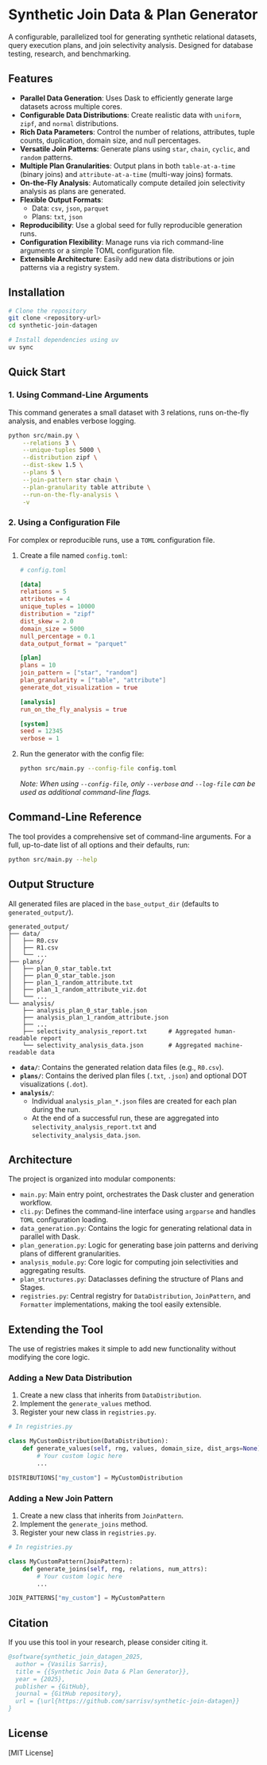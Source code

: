 # Synthetic Join Data & Plan Generator

A configurable, parallelized tool for generating synthetic relational datasets, query execution plans, and join selectivity analysis. Designed for database testing, research, and benchmarking.

## Features

-   **Parallel Data Generation**: Uses Dask to efficiently generate large datasets across multiple cores.
-   **Configurable Data Distributions**: Create realistic data with `uniform`, `zipf`, and `normal` distributions.
-   **Rich Data Parameters**: Control the number of relations, attributes, tuple counts, duplication, domain size, and null percentages.
-   **Versatile Join Patterns**: Generate plans using `star`, `chain`, `cyclic`, and `random` patterns.
-   **Multiple Plan Granularities**: Output plans in both `table-at-a-time` (binary joins) and `attribute-at-a-time` (multi-way joins) formats.
-   **On-the-Fly Analysis**: Automatically compute detailed join selectivity analysis as plans are generated.
-   **Flexible Output Formats**:
    -   Data: `csv`, `json`, `parquet`
    -   Plans: `txt`, `json`
-   **Reproducibility**: Use a global seed for fully reproducible generation runs.
-   **Configuration Flexibility**: Manage runs via rich command-line arguments or a simple TOML configuration file.
-   **Extensible Architecture**: Easily add new data distributions or join patterns via a registry system.

## Installation

```bash
# Clone the repository
git clone <repository-url>
cd synthetic-join-datagen

# Install dependencies using uv
uv sync
```

## Quick Start

### 1. Using Command-Line Arguments

This command generates a small dataset with 3 relations, runs on-the-fly analysis, and enables verbose logging.

```bash
python src/main.py \
    --relations 3 \
    --unique-tuples 5000 \
    --distribution zipf \
    --dist-skew 1.5 \
    --plans 5 \
    --join-pattern star chain \
    --plan-granularity table attribute \
    --run-on-the-fly-analysis \
    -v
```

### 2. Using a Configuration File

For complex or reproducible runs, use a `TOML` configuration file.

1.  Create a file named `config.toml`:

    ```toml
    # config.toml

    [data]
    relations = 5
    attributes = 4
    unique_tuples = 10000
    distribution = "zipf"
    dist_skew = 2.0
    domain_size = 5000
    null_percentage = 0.1
    data_output_format = "parquet"

    [plan]
    plans = 10
    join_pattern = ["star", "random"]
    plan_granularity = ["table", "attribute"]
    generate_dot_visualization = true

    [analysis]
    run_on_the_fly_analysis = true

    [system]
    seed = 12345
    verbose = 1
    ```

2.  Run the generator with the config file:

    ```bash
    python src/main.py --config-file config.toml
    ```

    *Note: When using `--config-file`, only `--verbose` and `--log-file` can be used as additional command-line flags.*

## Command-Line Reference

The tool provides a comprehensive set of command-line arguments. For a full, up-to-date list of all options and their defaults, run:

```bash
python src/main.py --help
```

## Output Structure

All generated files are placed in the `base_output_dir` (defaults to `generated_output/`).

```
generated_output/
├── data/
│   ├── R0.csv
│   ├── R1.csv
│   └── ...
├── plans/
│   ├── plan_0_star_table.txt
│   ├── plan_0_star_table.json
│   ├── plan_1_random_attribute.txt
│   ├── plan_1_random_attribute_viz.dot
│   └── ...
└── analysis/
    ├── analysis_plan_0_star_table.json
    ├── analysis_plan_1_random_attribute.json
    ├── ...
    ├── selectivity_analysis_report.txt      # Aggregated human-readable report
    └── selectivity_analysis_data.json       # Aggregated machine-readable data
```

-   **`data/`**: Contains the generated relation data files (e.g., `R0.csv`).
-   **`plans/`**: Contains the derived plan files (`.txt`, `.json`) and optional DOT visualizations (`.dot`).
-   **`analysis/`**:
    -   Individual `analysis_plan_*.json` files are created for each plan during the run.
    -   At the end of a successful run, these are aggregated into `selectivity_analysis_report.txt` and `selectivity_analysis_data.json`.

## Architecture

The project is organized into modular components:

-   `main.py`: Main entry point, orchestrates the Dask cluster and generation workflow.
-   `cli.py`: Defines the command-line interface using `argparse` and handles `TOML` configuration loading.
-   `data_generation.py`: Contains the logic for generating relational data in parallel with Dask.
-   `plan_generation.py`: Logic for generating base join patterns and deriving plans of different granularities.
-   `analysis_module.py`: Core logic for computing join selectivities and aggregating results.
-   `plan_structures.py`: Dataclasses defining the structure of Plans and Stages.
-   `registries.py`: Central registry for `DataDistribution`, `JoinPattern`, and `Formatter` implementations, making the tool easily extensible.

## Extending the Tool

The use of registries makes it simple to add new functionality without modifying the core logic.

### Adding a New Data Distribution

1.  Create a new class that inherits from `DataDistribution`.
2.  Implement the `generate_values` method.
3.  Register your new class in `registries.py`.

```python
# In registries.py

class MyCustomDistribution(DataDistribution):
    def generate_values(self, rng, values, domain_size, dist_args=None):
        # Your custom logic here
        ...

DISTRIBUTIONS["my_custom"] = MyCustomDistribution
```

### Adding a New Join Pattern

1.  Create a new class that inherits from `JoinPattern`.
2.  Implement the `generate_joins` method.
3.  Register your new class in `registries.py`.

```python
# In registries.py

class MyCustomPattern(JoinPattern):
    def generate_joins(self, rng, relations, num_attrs):
        # Your custom logic here
        ...

JOIN_PATTERNS["my_custom"] = MyCustomPattern
```

## Citation

If you use this tool in your research, please consider citing it.

```bibtex
@software{synthetic_join_datagen_2025,
  author = {Vasilis Sarris},
  title = {{Synthetic Join Data & Plan Generator}},
  year = {2025},
  publisher = {GitHub},
  journal = {GitHub repository},
  url = {\url{https://github.com/sarrisv/synthetic-join-datagen}}
}
```

## License

[MIT License]
